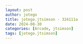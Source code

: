 ```yaml
---
layout: post
author: jotego
title: jotego.jtsimson - 324111a
date: 2024-08-30
categories: [Arcade, jtsimson]
tags: [jotego.jtsimson]
---
```


